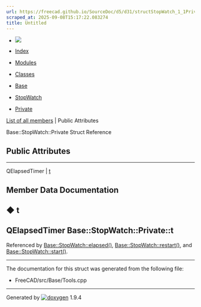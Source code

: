 ```yaml
---
url: https://freecad.github.io/SourceDoc/d5/d31/structStopWatch_1_1Private.html
scraped_at: 2025-09-08T15:17:22.083274
title: Untitled
---
```


  * [ ![](https://www.freecad.org/svg/logo-freecad.svg) ](https://freecadweb.org "FreeCAD")
  * [Index](../../index.html "Index")
  * [Modules](../../modules.html "Modules list")
  * [Classes](../../annotated.html "Annotated list")

  * [Base](../../db/d07/namespaceBase.html)
  * [StopWatch](../../d5/d5b/classBase_1_1StopWatch.html)
  * [Private](../../d5/d31/structStopWatch_1_1Private.html)

[List of all members](../../d9/d2c/structStopWatch_1_1Private-members.html) | Public Attributes

Base::StopWatch::Private Struct Reference

##  Public Attributes  
  
---  
QElapsedTimer | [t](../../d5/d31/structStopWatch_1_1Private.html#ae3c1d2f5b41033fdad41f61ced418db9)  
  
## Member Data Documentation

## ◆ t

QElapsedTimer Base::StopWatch::Private::t  
---  
  
Referenced by
[Base::StopWatch::elapsed()](../../d5/d5b/classBase_1_1StopWatch.html#a0c403cdd8485bf7244558bbe0bb46a78),
[Base::StopWatch::restart()](../../d5/d5b/classBase_1_1StopWatch.html#a61fcf724bdaf88df02c79a2ac827b1bb),
and
[Base::StopWatch::start()](../../d5/d5b/classBase_1_1StopWatch.html#a09a3c8f9ab03d7b28e4f8b90a833974e).

* * *

The documentation for this struct was generated from the following file:

  * FreeCAD/src/Base/Tools.cpp

* * *

Generated by
[![doxygen](../../doxygen.svg)](https://www.doxygen.org/index.html) 1.9.4

